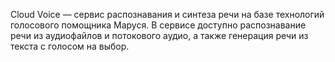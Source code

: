 Cloud Voice — сервис распознавания и синтеза речи на базе технологий голосового помощника Маруся. В сервисе доступно распознавание речи из аудиофайлов и потокового аудио, а также генерация речи из текста с голосом на выбор.